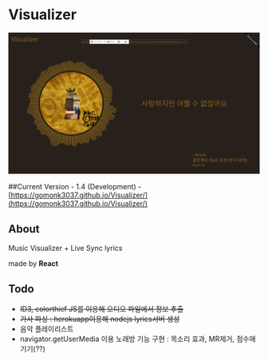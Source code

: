 # Visualizer

![v1.3](images/v1.4.png)

##Current Version - 1.4
(Development) - [https://gomonk3037.github.io/Visualizer/](https://gomonk3037.github.io/Visualizer/)

## About

Music Visualizer  + Live Sync lyrics

made by **React**

## Todo

- ~~ID3, colorthief JS를 이용해 오디오 파일에서 정보 추출~~
- ~~가사 파싱 : herokuapp이용해 nodejs lyrics서버 생성~~
- 음악 플레이리스트
- navigator.getUserMedia 이용 노래방 기능 구현 : 목소리 효과, MR제거, 점수매기기(??)

